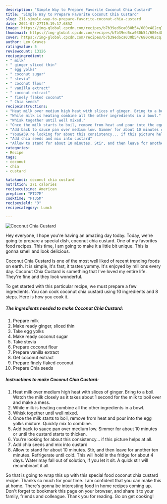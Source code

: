 ```yaml
---
description: "Simple Way to Prepare Favorite Coconut Chia Custard"
title: "Simple Way to Prepare Favorite Coconut Chia Custard"
slug: 211-simple-way-to-prepare-favorite-coconut-chia-custard
date: 2021-07-27T19:19:17.685Z
image: https://img-global.cpcdn.com/recipes/b7b39ed6ca030b54/680x482cq70/coconut-chia-custard-recipe-main-photo.jpg
thumbnail: https://img-global.cpcdn.com/recipes/b7b39ed6ca030b54/680x482cq70/coconut-chia-custard-recipe-main-photo.jpg
cover: https://img-global.cpcdn.com/recipes/b7b39ed6ca030b54/680x482cq70/coconut-chia-custard-recipe-main-photo.jpg
author: Leo Graves
ratingvalue: 5
reviewcount: 13126
recipeingredient:
- " milk"
- " ginger sliced thin"
- " egg yolks"
- " coconut sugar"
- " stevia"
- " coconut flour"
- " vanilla extract"
- " coconut extract"
- " finely flaked coconut"
- " Chia seeds"
recipeinstructions:
- "Heat milk over medium high heat with slices of ginger. Bring to a boil. Watch the milk closely as it takes about 1 second for the milk to boil over and make a mess."
- "While milk is heating combine all the other ingredients in a bowl."
- "Whisk together until well mixed."
- "Once the milk starts to boil, remove from heat and pour into the egg yolks mixture. Quickly mix to combine."
- "Add back to sauce pan over medium low. Simmer for about 10 minutes or until the custard starts to thicken."
- "You&#39;re looking for about this consistency... if this picture helps at all."
- "Add chia seeds and mix into custard"
- "Allow to stand for about 10 minutes. Stir, and then leave for another ten minutes. Refrigerate until cold. This will hold in the fridge for about 4 days. Water may fall out of solution, if you let it sit. A quick stir will recombinant it all."
categories:
- Recipe
tags:
- coconut
- chia
- custard

katakunci: coconut chia custard 
nutrition: 271 calories
recipecuisine: American
preptime: "PT27M"
cooktime: "PT35M"
recipeyield: "3"
recipecategory: Lunch

---
```



![Coconut Chia Custard](https://img-global.cpcdn.com/recipes/b7b39ed6ca030b54/680x482cq70/coconut-chia-custard-recipe-main-photo.jpg)

Hey everyone, I hope you're having an amazing day today. Today, we're going to prepare a special dish, coconut chia custard. One of my favorites food recipes. This time, I am going to make it a little bit unique. This is gonna smell and look delicious.

Coconut Chia Custard is one of the most well liked of recent trending foods on earth. It is simple, it's fast, it tastes yummy. It's enjoyed by millions every day. Coconut Chia Custard is something that I've loved my entire life. They're fine and they look wonderful.




To get started with this particular recipe, we must prepare a few ingredients. You can cook coconut chia custard using 10 ingredients and 8 steps. Here is how you cook it.

<!--inarticleads1-->

##### The ingredients needed to make Coconut Chia Custard:

1. Prepare  milk
1. Make ready  ginger, sliced thin
1. Take  egg yolks
1. Make ready  coconut sugar
1. Take  stevia
1. Prepare  coconut flour
1. Prepare  vanilla extract
1. Get  coconut extract
1. Prepare  finely flaked coconut
1. Prepare  Chia seeds




<!--inarticleads2-->

##### Instructions to make Coconut Chia Custard:

1. Heat milk over medium high heat with slices of ginger. Bring to a boil. Watch the milk closely as it takes about 1 second for the milk to boil over and make a mess.
1. While milk is heating combine all the other ingredients in a bowl.
1. Whisk together until well mixed.
1. Once the milk starts to boil, remove from heat and pour into the egg yolks mixture. Quickly mix to combine.
1. Add back to sauce pan over medium low. Simmer for about 10 minutes or until the custard starts to thicken.
1. You&#39;re looking for about this consistency... if this picture helps at all.
1. Add chia seeds and mix into custard
1. Allow to stand for about 10 minutes. Stir, and then leave for another ten minutes. Refrigerate until cold. This will hold in the fridge for about 4 days. Water may fall out of solution, if you let it sit. A quick stir will recombinant it all.




So that is going to wrap this up with this special food coconut chia custard recipe. Thanks so much for your time. I am confident that you can make this at home. There's gonna be interesting food in home recipes coming up. Don't forget to bookmark this page on your browser, and share it to your family, friends and colleague. Thank you for reading. Go on get cooking!
